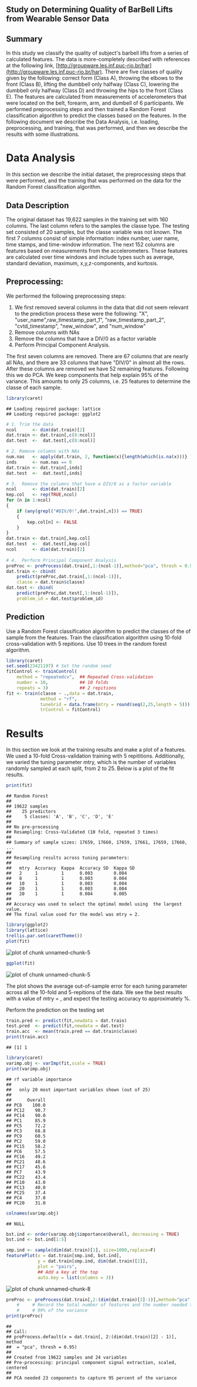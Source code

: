 Study on Determining Quality of BarBell Lifts from Wearable Sensor Data
-----------------

## Summary

In this study we classify the quality of subject's barbell lifts from a series 
of calculated features.  The data is more-completely described with references at the following link, [http://groupware.les.inf.puc-rio.br/har](http://groupware.les.inf.puc-rio.br/har). There are five classes of quality given by the following: correct form (Class A), throwing the elbows to the front (Class B), lifting the dumbbell only halfway (Class C), lowering the dumbbell only halfway (Class D) and throwing the hips to the front (Class E).  The features are calculated from measurements of accelerometers that were located on the belt, forearm, arm, and dumbell of 6 participants.  We performed preprocessing steps and then trained a Random Forest classification algorithm to predict the classes based on the features. In the following document we describe the Data Analysis, i.e. loading, preprocessing, and training, that was performed, and then we describe the results with some illustrations.     


# Data Analysis

In this section we describe the initial dataset, the preprocessing steps that were performed, and the training that was performed on the data for the Random Forest classification algorithm.  

## Data Description

The original dataset has 19,622 samples in the training set with 160 columns.  The last column
refers to the samples the classe type.  The testing set consisted of 20 samples, but the classe variable was not known.  The first 7 columns consist of simple information: index number, user name, time stamps, and time-window information.  The next 152 columns are features based on measurements from the accelerometers.  These features are calculated over time windows and include types such as average, standard deviation, maximum, x,y,z-components, and kurtosis.  



## Preprocessing:

We performed the following preprocessing steps:

1.  We first removed several columns in the data that did not seem relevant to 
the prediction process these were the following: "X", "user_name",raw_timestamp_part_1",
"raw_timestamp_part_2", "cvtd_timestamp", "new_window", and "num_window"  
2. Remove columns with NAs
3. Remove the columns that have a DIV/0 as a factor variable
4. Perform Principal Component Analysis.

The first seven columns are removed.  There are 67 columns that are nearly all NAs, and there are 33 columns that have "DIV/0" in almost all the rows.  After these columns are removed we have 52 remaining features.  Following this we do PCA.  We keep components that help explain 95% of the variance.  This amounts to only 25 columns, i.e. 25 features to determine the classe of each sample.


```r
library(caret)
```

```
## Loading required package: lattice
## Loading required package: ggplot2
```

```r
# 1. Trim the data
ncol      <- dim(dat.train)[2]
dat.train <- dat.train[,c(8:ncol)]
dat.test  <-  dat.test[,c(8:ncol)]

# 2. Remove columns with NAs
num.nas   <- apply(dat.train, 2, function(x){length(which(is.na(x)))} )
inds      <- num.nas == 0
dat.train <- dat.train[,inds]
dat.test  <-  dat.test[,inds]    

# 3.  Remove the columns that have a DIV/0 as a factor variable
ncol      <- dim(dat.train)[2]
kep.col   <- rep(TRUE,ncol)
for (n in 1:ncol)
{
    if (any(grepl("#DIV/0!",dat.train[,n])) == TRUE)
    {            
        kep.col[n] <- FALSE
    }
}
dat.train <- dat.train[,kep.col]
dat.test  <-  dat.test[,kep.col]
ncol      <- dim(dat.train)[2]
    
# 4.  Perform Principal Component Analysis
preProc <- preProcess(dat.train[,1:(ncol-1)],method="pca", thresh = 0.95 )
dat.train <- cbind(
    predict(preProc,dat.train[,1:(ncol-1)]),
    classe = dat.train$classe)
dat.test <- cbind(
    predict(preProc,dat.test[,1:(ncol-1)]),
    problem_id = dat.test$problem_id)
```

## Prediction

Use a Random Forest classification algorithm to predict the classes of the 
of sample from the features.  Train the classification algorithm using 
10-fold cross-validation with 5 repitions.  Use 10 trees in the random
forest algorithm.  


```r
library(caret)
set.seed(23421197) # Set the random seed
fitControl <- trainControl(
    method = "repeatedcv",  ## Repeated Cross-validation
    number = 10,            ## 10 folds 
    repeats = 3)            ## 2 repitions
fit <- train(classe ~ .,data = dat.train, 
             method = "rf",
             tuneGrid = data.frame(mtry = round(seq(2,25,length = 5))),
             trControl = fitControl)
```

# Results

In this section we look at the training results and make a plot of a features.  We used a 10-fold Cross-validation training with 5 repititions.  Additionally, we varied the tuning parameter mtry, which is the number of variables randomly sampled at each split, from 2 to 25.  Below is a plot of the fit results.  


```r
print(fit)
```

```
## Random Forest 
## 
## 19622 samples
##    25 predictors
##     5 classes: 'A', 'B', 'C', 'D', 'E' 
## 
## No pre-processing
## Resampling: Cross-Validated (10 fold, repeated 3 times) 
## 
## Summary of sample sizes: 17659, 17660, 17659, 17661, 17659, 17660, ... 
## 
## Resampling results across tuning parameters:
## 
##   mtry  Accuracy  Kappa  Accuracy SD  Kappa SD
##   2     1         1      0.003        0.004   
##   8     1         1      0.003        0.004   
##   10    1         1      0.003        0.004   
##   20    1         1      0.003        0.004   
##   20    1         1      0.004        0.005   
## 
## Accuracy was used to select the optimal model using  the largest value.
## The final value used for the model was mtry = 2.
```


```r
library(ggplot2)
library(lattice)
trellis.par.set(caretTheme())
plot(fit)
```

![plot of chunk unnamed-chunk-5](figure/unnamed-chunk-51.png) 

```r
ggplot(fit)
```

![plot of chunk unnamed-chunk-5](figure/unnamed-chunk-52.png) 

The plot shows the average out-of-sample error for each tuning parameter across all the 10-fold and 5-repitions of the data.  We see the best results with a value of mtry = , and expect the testing accuracy to approximately %. 



Perform the prediction on the testing set


```r
train.pred <- predict(fit,newdata = dat.train)
test.pred  <- predict(fit,newdata = dat.test)
train.acc  <- mean(train.pred == dat.train$classe)
print(train.acc)
```

```
## [1] 1
```


```r
library(caret)
varimp.obj <- varImp(fit,scale = TRUE)
print(varimp.obj)
```

```
## rf variable importance
## 
##   only 20 most important variables shown (out of 25)
## 
##      Overall
## PC8    100.0
## PC12    90.7
## PC14    90.0
## PC1     85.9
## PC5     72.2
## PC3     68.8
## PC9     60.5
## PC2     59.0
## PC15    58.2
## PC6     57.5
## PC16    49.2
## PC21    48.6
## PC17    45.6
## PC7     43.9
## PC22    43.4
## PC10    43.0
## PC13    40.0
## PC25    37.4
## PC4     37.0
## PC20    31.0
```

```r
colnames(varimp.obj)
```

```
## NULL
```

```r
bst.ind <- order(varimp.obj$importance$Overall, decreasing = TRUE)
bst.ind <- bst.ind[1:5]
```


```r
smp.ind <- sample(dim(dat.train)[1], size=1000,replace=F)
featurePlot(x = dat.train[smp.ind, bst.ind],
            y = dat.train[smp.ind, dim(dat.train)[2]],
            plot = "pairs",
            ## Add a key at the top
            auto.key = list(columns = 3))
```

![plot of chunk unnamed-chunk-8](figure/unnamed-chunk-8.png) 


```r
preProc <- preProcess(dat.train[,2:(dim(dat.train)[2]-1)],method="pca", thresh = 0.95 )
    #     # Record the total number of features and the number needed to explain
    #     # 99% of the variance
print(preProc)
```

```
## 
## Call:
## preProcess.default(x = dat.train[, 2:(dim(dat.train)[2] - 1)], method
##  = "pca", thresh = 0.95)
## 
## Created from 19622 samples and 24 variables
## Pre-processing: principal component signal extraction, scaled, centered 
## 
## PCA needed 23 components to capture 95 percent of the variance
```
